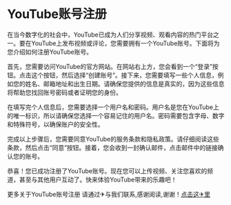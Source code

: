 # YouTube账号注册

在当今数字化的社会中，YouTube已成为人们分享视频、观看内容的热门平台之一。要在YouTube上发布视频或评论，您需要拥有一个YouTube账号。下面将为您介绍如何注册YouTube账号。

首先，您需要访问YouTube的官方网站。在网站右上方，您会看到一个“登录”按钮。点击这个按钮，然后选择“创建账号”。接下来，您需要填写一些个人信息，例如您的姓名、邮箱地址和出生日期。请确保您提供的信息是真实的，因为这些信息将帮助您找回账号密码或者证明您的身份。

在填写完个人信息后，您需要选择一个用户名和密码。用户名是您在YouTube上的唯一标识，所以请确保您选择一个容易记住的用户名。密码需要包含字母、数字和特殊符号，以确保账户的安全性。

完成以上步骤后，您需要同意YouTube的服务条款和隐私政策。请仔细阅读这些条款，然后点击“同意”按钮。接着，您会收到一封确认邮件，点击邮件中的链接确认您的账号。

恭喜！您已成功注册了YouTube账号。现在您可以上传视频、关注您喜欢的频道，甚至与其他用户互动了。快来体验YouTube带来的乐趣吧！

更多关于YouTube账号注册 请通过✈与我们联系,感谢阅读,谢谢！[点击这✈里](https://t.me/sjlmbot)